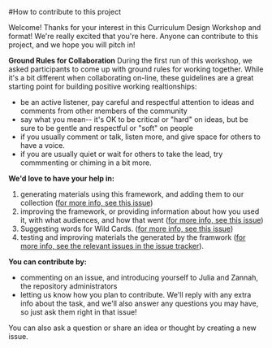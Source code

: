 #How to contribute to this project

Welcome! Thanks for your interest in this Curriculum Design Workshop and format! We're really excited that you're here. Anyone can contribute to this project, and we hope you will pitch in!

**Ground Rules for Collaboration**
During the first run of this workshop, we asked participants to come up with ground rules for working together. While it's a bit different when collaborating on-line, these guidelines are a great starting point for building positive working realtionships:

* be an active listener, pay careful and respectful attention to ideas and comments from other members of the community
* say what you mean-- it's OK to be critical or "hard" on ideas, but be sure to be gentle and respectful or "soft" on people
* if you usually comment or talk, listen more, and give space for others to have a voice. 
* if you are usually quiet or wait for others to take the lead, try commmenting or chiming in a bit more. 

**We'd love to have your help in:**

1. generating materials using this framework, and adding them to our collection ([for more info, see this issue](https://github.com/mozillascience/curriculum-design-workshop/issues/2))
2. improving the framework, or providing information about how you used it, with what audiences, and how that went ([for more info, see this issue](https://github.com/mozillascience/curriculum-design-workshop/issues/3))
3. Suggesting words for Wild Cards. ([for more info, see this issue](https://github.com/mozillascience/curriculum-design-workshop/issues/6))
4. testing and improving materials the generated by the framwork ([for more info, see the relevant issues in the issue tracker](https://github.com/mozillascience/curriculum-design-workshop/issues)).

**You can contribute by:** 
* commenting on an issue, and introducing yourself to Julia and Zannah, the repository administrators
* letting us know how you plan to contribute. We'll reply with any extra info about the task, and we'll also answer any questions you may have, so just ask them right in that issue! 

You can also ask a question or share an idea or thought by creating a new issue. 
